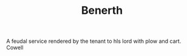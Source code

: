 ---
title: Benerth
letter: B
permalink: "/definitions/benerth.html"
body: A feudal service rendered by the tenant to hls lord with plow and cart. Cowell
published_at: '2018-07-07'
layout: post
---